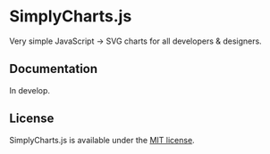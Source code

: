 # SimplyCharts.js
Very simple JavaScript -> SVG charts for all developers & designers.

## Documentation
In develop.

## License
SimplyCharts.js is available under the [MIT license](https://opensource.org/licenses/MIT).